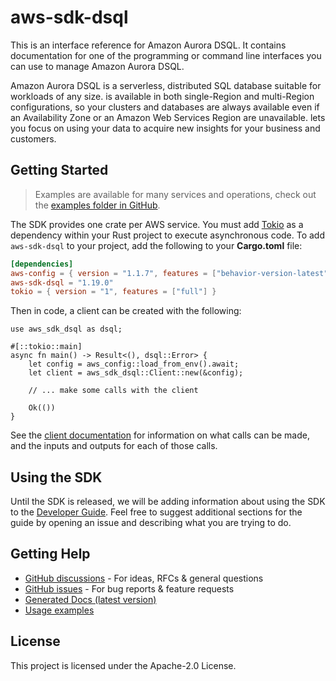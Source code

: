 # aws-sdk-dsql

This is an interface reference for Amazon Aurora DSQL. It contains documentation for one of the programming or command line interfaces you can use to manage Amazon Aurora DSQL.

Amazon Aurora DSQL is a serverless, distributed SQL database suitable for workloads of any size. is available in both single-Region and multi-Region configurations, so your clusters and databases are always available even if an Availability Zone or an Amazon Web Services Region are unavailable. lets you focus on using your data to acquire new insights for your business and customers.

## Getting Started

> Examples are available for many services and operations, check out the
> [examples folder in GitHub](https://github.com/awslabs/aws-sdk-rust/tree/main/examples).

The SDK provides one crate per AWS service. You must add [Tokio](https://crates.io/crates/tokio)
as a dependency within your Rust project to execute asynchronous code. To add `aws-sdk-dsql` to
your project, add the following to your **Cargo.toml** file:

```toml
[dependencies]
aws-config = { version = "1.1.7", features = ["behavior-version-latest"] }
aws-sdk-dsql = "1.19.0"
tokio = { version = "1", features = ["full"] }
```

Then in code, a client can be created with the following:

```rust,no_run
use aws_sdk_dsql as dsql;

#[::tokio::main]
async fn main() -> Result<(), dsql::Error> {
    let config = aws_config::load_from_env().await;
    let client = aws_sdk_dsql::Client::new(&config);

    // ... make some calls with the client

    Ok(())
}
```

See the [client documentation](https://docs.rs/aws-sdk-dsql/latest/aws_sdk_dsql/client/struct.Client.html)
for information on what calls can be made, and the inputs and outputs for each of those calls.

## Using the SDK

Until the SDK is released, we will be adding information about using the SDK to the
[Developer Guide](https://docs.aws.amazon.com/sdk-for-rust/latest/dg/welcome.html). Feel free to suggest
additional sections for the guide by opening an issue and describing what you are trying to do.

## Getting Help

* [GitHub discussions](https://github.com/awslabs/aws-sdk-rust/discussions) - For ideas, RFCs & general questions
* [GitHub issues](https://github.com/awslabs/aws-sdk-rust/issues/new/choose) - For bug reports & feature requests
* [Generated Docs (latest version)](https://awslabs.github.io/aws-sdk-rust/)
* [Usage examples](https://github.com/awslabs/aws-sdk-rust/tree/main/examples)

## License

This project is licensed under the Apache-2.0 License.

